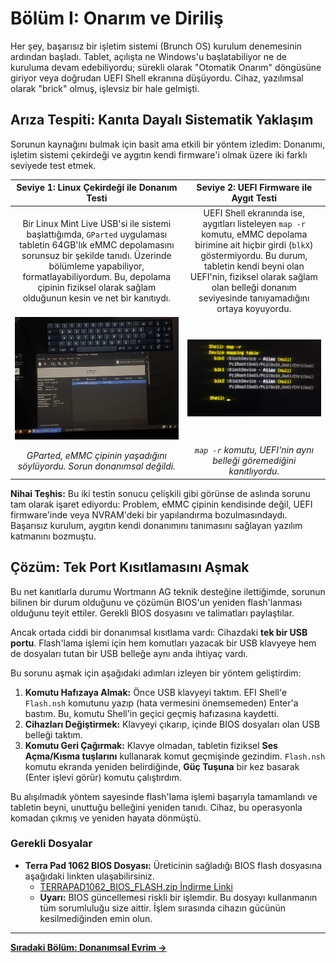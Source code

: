 # Bölüm I: Onarım ve Diriliş

Her şey, başarısız bir işletim sistemi (Brunch OS) kurulum denemesinin ardından başladı. Tablet, açılışta ne Windows'u başlatabiliyor ne de kuruluma devam edebiliyordu; sürekli olarak "Otomatik Onarım" döngüsüne giriyor veya doğrudan UEFI Shell ekranına düşüyordu. Cihaz, yazılımsal olarak "brick" olmuş, işlevsiz bir hale gelmişti.

## Arıza Tespiti: Kanıta Dayalı Sistematik Yaklaşım

Sorunun kaynağını bulmak için basit ama etkili bir yöntem izledim: Donanımı, işletim sistemi çekirdeği ve aygıtın kendi firmware'i olmak üzere iki farklı seviyede test etmek.

| **Seviye 1: Linux Çekirdeği ile Donanım Testi** | **Seviye 2: UEFI Firmware ile Aygıt Testi** |
| :---: | :---: |
| Bir Linux Mint Live USB'si ile sistemi başlattığımda, `GParted` uygulaması tabletin 64GB'lık eMMC depolamasını sorunsuz bir şekilde tanıdı. Üzerinde bölümleme yapabiliyor, formatlayabiliyordum. Bu, depolama çipinin fiziksel olarak sağlam olduğunun kesin ve net bir kanıtıydı. | UEFI Shell ekranında ise, aygıtları listeleyen `map -r` komutu, eMMC depolama birimine ait hiçbir girdi (`blkX`) göstermiyordu. Bu durum, tabletin kendi beyni olan UEFI'nin, fiziksel olarak sağlam olan belleği donanım seviyesinde tanıyamadığını ortaya koyuyordu. |
| <img src="../assets/images/thumbnail_17477595295231327780041398629873.jpg.jpg" width="450"> | <img src="../assets/images/Outlook-qgcwu443.png" width="450"> |
| *GParted, eMMC çipinin yaşadığını söylüyordu. Sorun donanımsal değildi.* | *`map -r` komutu, UEFI'nin aynı belleği göremediğini kanıtlıyordu.* |

**Nihai Teşhis:** Bu iki testin sonucu çelişkili gibi görünse de aslında sorunu tam olarak işaret ediyordu: Problem, eMMC çipinin kendisinde değil, UEFI firmware'inde veya NVRAM'deki bir yapılandırma bozulmasındaydı. Başarısız kurulum, aygıtın kendi donanımını tanımasını sağlayan yazılım katmanını bozmuştu.

## Çözüm: Tek Port Kısıtlamasını Aşmak

Bu net kanıtlarla durumu Wortmann AG teknik desteğine ilettiğimde, sorunun bilinen bir durum olduğunu ve çözümün BIOS'un yeniden flash'lanması olduğunu teyit ettiler. Gerekli BIOS dosyasını ve talimatları paylaştılar.

Ancak ortada ciddi bir donanımsal kısıtlama vardı: Cihazdaki **tek bir USB portu**. Flash'lama işlemi için hem komutları yazacak bir USB klavyeye hem de dosyaları tutan bir USB belleğe aynı anda ihtiyaç vardı.

Bu sorunu aşmak için aşağıdaki adımları izleyen bir yöntem geliştirdim:

1.  **Komutu Hafızaya Almak:** Önce USB klavyeyi taktım. EFI Shell'e `Flash.nsh` komutunu yazıp (hata vermesini önemsemeden) Enter'a bastım. Bu, komutu Shell'in geçici geçmiş hafızasına kaydetti.
2.  **Cihazları Değiştirmek:** Klavyeyi çıkarıp, içinde BIOS dosyaları olan USB belleği taktım.
3.  **Komutu Geri Çağırmak:** Klavye olmadan, tabletin fiziksel **Ses Açma/Kısma tuşlarını** kullanarak komut geçmişinde gezindim. `Flash.nsh` komutu ekranda yeniden belirdiğinde, **Güç Tuşuna** bir kez basarak (Enter işlevi görür) komutu çalıştırdım.

Bu alışılmadık yöntem sayesinde flash'lama işlemi başarıyla tamamlandı ve tabletin beyni, unuttuğu belleğini yeniden tanıdı. Cihaz, bu operasyonla komadan çıkmış ve yeniden hayata dönmüştü.

### Gerekli Dosyalar

*   **Terra Pad 1062 BIOS Dosyası:** Üreticinin sağladığı BIOS flash dosyasına aşağıdaki linkten ulaşabilirsiniz.
    *   [TERRAPAD1062_BIOS_FLASH.zip İndirme Linki](../TERRAPAD1062_BIOS_FLASH.zip)
    *   **Uyarı:** BIOS güncellemesi riskli bir işlemdir. Bu dosyayı kullanmanın tüm sorumluluğu size aittir. İşlem sırasında cihazın gücünün kesilmediğinden emin olun.

---
**[Sıradaki Bölüm: Donanımsal Evrim →](./2_Hardware_Evolution.md)**
